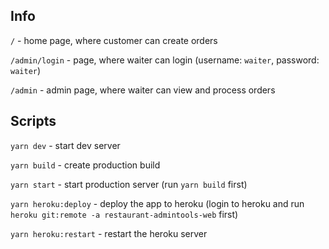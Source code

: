## Info

`/` - home page, where customer can create orders

`/admin/login` - page, where waiter can login (username: `waiter`, password: `waiter`)

`/admin` - admin page, where waiter can view and process orders

## Scripts

`yarn dev` - start dev server

`yarn build` - create production build

`yarn start` - start production server (run `yarn build` first)

`yarn heroku:deploy` - deploy the app to heroku (login to heroku and run `heroku git:remote -a restaurant-admintools-web` first)

`yarn heroku:restart` - restart the heroku server
